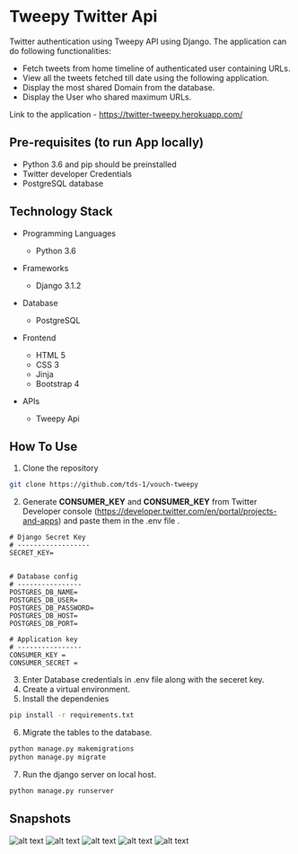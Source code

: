 # Tweepy Twitter Api

Twitter authentication using Tweepy API using Django.
The application can do following functionalities:
  - Fetch tweets from home timeline of authenticated user containing URLs.
  - View all the tweets fetched till date using the following application.
  - Display the most shared Domain from the database.
  - Display the User who shared maximum URLs.

Link to the application - https://twitter-tweepy.herokuapp.com/

## Pre-requisites (to run App locally)
- Python 3.6 and pip should be preinstalled
- Twitter developer Credentials
- PostgreSQL database


## Technology Stack

- Programming Languages
    - Python 3.6
    
- Frameworks
  - Django 3.1.2

- Database
     - PostgreSQL

- Frontend
    - HTML 5
    - CSS 3
    - Jinja
    - Bootstrap 4

- APIs
    - Tweepy Api
        

## How To Use
1. Clone the repository
```sh
git clone https://github.com/tds-1/vouch-tweepy
```
2. Generate **CONSUMER_KEY** and **CONSUMER_KEY** from Twitter Developer console (https://developer.twitter.com/en/portal/projects-and-apps) and paste them in the .env file .
```
# Django Secret Key
# ------------------
SECRET_KEY=


# Database config
# ----------------
POSTGRES_DB_NAME=
POSTGRES_DB_USER=
POSTGRES_DB_PASSWORD=
POSTGRES_DB_HOST=
POSTGRES_DB_PORT=

# Application key
# ----------------
CONSUMER_KEY = 
CONSUMER_SECRET = 
```
3. Enter Database credentials in .env file along with the seceret key.
4. Create a virtual environment.
5. Install the dependenies
```sh
pip install -r requirements.txt
```
6. Migrate the tables to the database.
```sh 
python manage.py makemigrations
python manage.py migrate
```
7. Run the django server on local host.
```sh 
python manage.py runserver
```

## Snapshots
![alt text](https://github.com/tds-1/vouch-tweepy/blob/master/images/homepage.png)
![alt text](https://github.com/tds-1/vouch-tweepy/blob/master/images/main.png)
![alt text](https://github.com/tds-1/vouch-tweepy/blob/master/images/tweets.png)
![alt text](https://github.com/tds-1/vouch-tweepy/blob/master/images/profile.png)
![alt text](https://github.com/tds-1/vouch-tweepy/blob/master/images/domain.png)
